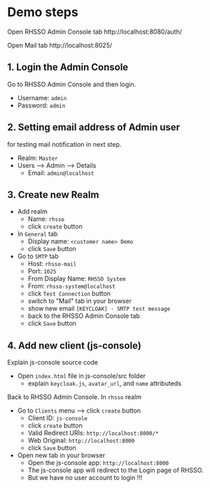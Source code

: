 # Demo steps

Open RHSSO Admin Console tab
http://localhost:8080/auth/

Open Mail tab
http://localhost:8025/


## 1. Login the Admin Console
Go to RHSSO Admin Console and then login.

- Username: `admin` 
- Password: `admin`


## 2. Setting email address of Admin user 
for testing mail notification in next step.

- Realm: `Master`
- Users --> Admin --> Details
  - Email: `admin@localhost`

## 3. Create new Realm
- Add realm
  - Name: `rhsso`
  - click `create` button
- In `General` tab
  - Display name: `<customer name> Demo`
  - click `Save` button
- Go to `SMTP` tab
  - Host: `rhsso-mail`
  - Port: `1025`
  - From Display Name: `RHSSO System`
  - From: `rhsso-system@localhost`
  - click `Test Connection` button
  - switch to "Mail" tab in your browser
  - show new email `[KEYCLOAK] - SMTP test message` 
  - back to the RHSSO Admin Console tab
  - click `Save` button

## 4. Add new client (js-console)
Explain js-console source code
- Open `index.html` file in js-console/src folder
  - explain `keycloak.js`, `avatar_url`, and `name` attributeds

Back to RHSSO Admin Console. In `rhsso` realm
- Go to `Clients` menu --> click `create` button
  - Client ID: `js-console`
  - click `create` button
  - Valid Redirect URIs: `http://localhost:8000/*`
  - Web Original: `http://localhost:8000`
  - click `Save` button
- Open new tab in your browser
  - Open the js-console app: `http://localhost:8000`
  - The js-console app will redirect to the Login page of RHSSO. 
  - But we have no user account to login !!!
